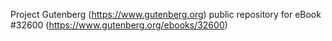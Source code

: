 Project Gutenberg (https://www.gutenberg.org) public repository for eBook #32600 (https://www.gutenberg.org/ebooks/32600)
